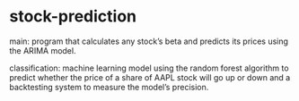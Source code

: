 # stock-prediction

main: program that calculates any stock’s beta and predicts its prices using the ARIMA model.

classification: machine learning model using the random forest algorithm to predict whether the price of a share
                of AAPL stock will go up or down and a backtesting system to measure the model’s precision.
